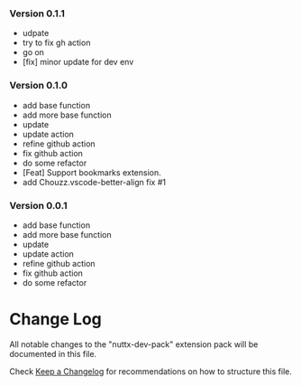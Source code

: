### Version 0.1.1
- udpate
- try to fix gh action
- go on
- [fix] minor update for dev env

### Version 0.1.0
- add base function
- add more base function
- update
- update action
- refine github action
- fix github action
- do some refactor
- [Feat] Support bookmarks extension.
- add Chouzz.vscode-better-align fix #1

### Version 0.0.1
- add base function
- add more base function
- update
- update action
- refine github action
- fix github action
- do some refactor

# Change Log

All notable changes to the "nuttx-dev-pack" extension pack will be documented in this file.

Check [Keep a Changelog](http://keepachangelog.com/) for recommendations on how to structure this file.
